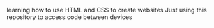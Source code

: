 learning how to use HTML and CSS to create websites
Just using this repository to access code between devices